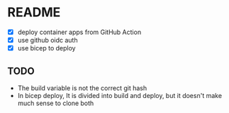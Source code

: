 # README

- [x] deploy container apps from GitHub Action
- [x] use github oidc auth
- [x] use bicep to deploy

## TODO

- The build variable is not the correct git hash
- In bicep deploy, It is divided into build and deploy, but it doesn't make much sense to clone both